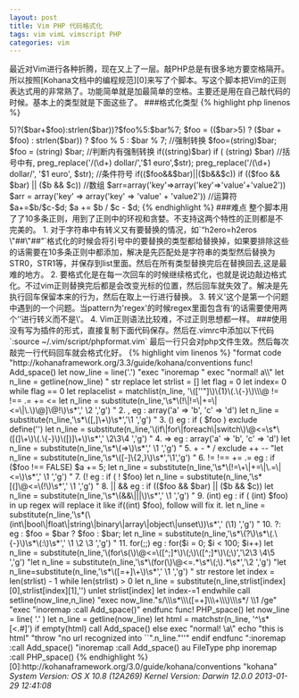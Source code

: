 ```yaml
---
layout: post
title: Vim PHP 代码格式化
tags: vim vimL vimscript PHP
categories: vim
---
```

最近对Vim进行各种折腾，现在又上了一层。敲PHP总是有很多地方要空格隔开。所以按照[Kohana文档中的编程规范][0]来写了个脚本。写这个脚本把Vim的正则表达式用的非常熟了。功能简单就是加最简单的空格。主要还是用在自己敲代码的时候。基本上的类型就是下面这些了。
###格式化类型
{% highlight php linenos %}
<?php 
//判断
if($foo=='bar')     
if ($foo == 'bar')

//赋值
$foo='bar';
$foo = 'bar';

//否定
if (!$foo)
if ( ! $foo)

//三元加其他运算符
$foo=(($bar>5)?($bar+$foo):strlen($bar))?$foo%5:$bar%7;
$foo = (($bar>5) ? ($bar + $foo) : strlen($bar)) ? $foo % 5 : $bar % 7;

//强制转换
$foo=(string)$bar;
$foo = (string) $bar;

//判断内有强制转换
if((string)$bar)
if ( (string) $bar)

//括号中有,
preg_replace('/(\d+) dollar/','$1 euro',$str);
preg_replace('/(\d+) dollar/', '$1 euro', $str);

//条件符号
if(($foo&&$bar)||($b&&$c))
if (($foo && $bar) || ($b && $c))

//数组
$arr=array('key'=>array('key'=>'value'+'value2'))
$arr = array('key' => array('key' => 'value' + 'value2'))

//运算符
$a+=$b/$c-$d;
$a += $b / $c - $d;

{% endhighlight %}
###难点
整个脚本用了了10多条正则，用到了正则中的环视和贪婪。不支持这两个特性的正则都是不完美的。

1. 对于字符串中有转义又有要替换的情况，如`“h2ero=h2eros \"##\"##”`格式化的时候会将引号中的要替换的类型都给替换掉，如果要排除这些的话需要在10多条正则中都添加，解决是先匹配处是字符串的类型然后替换为STR0，STR1等，并保存到list里面。然后在所有类型替换完后在替换回去,这是最难的地方。
2. 要格式化是在每一次回车的时候继续格式化，也就是说边敲边格式化。不过vim正则替换完后都是会改变光标的位置，然后回车就失效了。解决是先执行回车保留本来的行为，然后在取上一行进行替换。
3. 转义'这个是第一个问题中遇到的一个问题。当pattern为'regex'的时候regex里面包含有‘的话需要使用两个’‘进行转义而不是\'。
4. Vim正则语法比较难，不过正则思想都一样。

###使用
没有写为插件的形式，直接复制下面代码保存。然后在.vimrc中添加以下代码`:source ~/.vim/script/phpformat.vim` 最后一行只会对php文件生效。然后每次敲完一行代码回车就会格式化好。
{% highlight vim linenos %}
"format code
"http://kohanaframework.org/3.3/guide/kohana/conventions

func! Add_space()
    let now_line = line('.')
    "exec "inoremap <CR> <CR>"
    exec "normal! a\<CR>\<Esc>"
    let n_line = getline(now_line)

    " str replace
    let strlist = []
    let flag = 0
    let index= 0
    while flag == 0
        let replacelist = matchlist(n_line, '\([''"]\)\{1}\(.\{-}\)\\\@<!\1\{1}')
        if len(replacelist) == 0 
            let flag = 1
        else
            let rstr = replacelist[1].replacelist[2].replacelist[1]
            call add(strlist,['STR'.index,rstr])
            let n_line = substitute(n_line,rstr,'STR'.index,'')
            let index+=1
        endif
    endwhile


    " 1.  =+*<-%/ exclude => != !== .= += <= 
    let n_line = substitute(n_line,'\s*\(!\|!=\|+=\|<=\|\.\)\@<!\([%/=*+<-]\+[>]\@!\)\s*',' \2 ','g')

    " 2.  ,                eg : array('a' => 'b', 'c' => 'd')
    let n_line = substitute(n_line,'\s*\([,]\+\)\s*','\1 ','g')

    " 3.  ()               eg : if ( $foo )  exclude define('') 
    let n_line = substitute(n_line,'\(if\|for\|foreach\|switch\)\@<=\s*\([(]\+\)\(.\{-}\)\([)]\+\)\s*',' \2\3\4 ','g')

    " 4.  =>               eg : array('a' => 'b', 'c' => 'd')
    let n_line = substitute(n_line,'\s*\(=>\)\s*',' \1 ','g')

    " 5.  + - * /  exclude ++ --
    "let n_line = substitute(n_line,'\s*\([-]\{2,}\)\s*','\1','g')

    " 6.  != !== += .=     eg : if ($foo !== FALSE)  $a += 5;
    let n_line = substitute(n_line,'\s*\(!=\+\|+=\|\.=\|<=\)\s*',' \1 ','g')

    " 7.  (!               eg : if ( ! $foo)
    let n_line = substitute(n_line,'\s*[(]\@<=\(!\)\s*',' \1 ','g')

    " 8.  || &&            eg : if (($foo && $bar) || ($b && $c))
    let n_line = substitute(n_line,'\s*\(&&\|||\)\s*',' \1 ','g')

    " 9.  (int)            eg : if ( (int) $foo) in up regex will replace it like if((int) $foo), follow will fix it.
    let n_line = substitute(n_line,'\s*(\(int\|bool\|float\|string\|binary\|array\|object\|unset\))\s*',' (\1) ','g')

    " 10.  ?:              eg : $foo = $bar ? $foo : $bar;
    let n_line = substitute(n_line,'\s*\(?\)\s*\(.\{-}\)\s*\(:\)\s*',' \1 \2 \3 ','g')

    " 11. for(;;)          eg : for($i = 0; $i < 100; $i++) 
    let n_line = substitute(n_line,'\(for\s(\)\@<=\([^;]*\)\(;\)\([^;]*\)\(;\)','\2\3 \4\5 ','g')
    
    "let n_line = substitute(n_line,'\s*\(for(\)\@<=.*\s*\(;\).*\s*','\2 ','g')

    "let n_line=substitute(n_line,'\s*\([=+]\+\)\s*',' \1 ','g')

    " str restore
    let index = len(strlist) - 1
    while len(strlist) > 0
        let n_line = substitute(n_line,strlist[index][0],strlist[index][1],'')
        unlet strlist[index]
        let index-=1
    endwhile

    call setline(now_line,n_line)
    "exec now_line."s/\\\s*\\\([=+]\\\+\\\)\\\s*/ \\1 /ge"
    "exec "inoremap <CR> <Esc>:call Add_space()<CR>"

endfunc

func! PHP_space()
    let now_line = line( '.' )
    let n_line = getline(now_line)
    let html = matchstr(n_line, '^\s*[<.#]')
    if empty(html) 
        call Add_space()
    else
        exec "normal! \<ESC>a\<CR>"
        echo "this is html"
        "throw "no url recognized into ``".n_line."''"
    endif
endfunc

":inoremap <CR> <Esc>:call Add_space()<CR>
"inoremap <CR> <Esc>:call Add_space()<CR>
au FileType php inoremap <CR> <Esc>:call PHP_space()<CR>
{% endhighlight %}


[0]:http://kohanaframework.org/3.0/guide/kohana/conventions   "kohana"
<i class="os_date">
System Version: OS X 10.8 (12A269) Kernel Version: Darwin 12.0.0
2013-01-29 12:41:08
</i>

